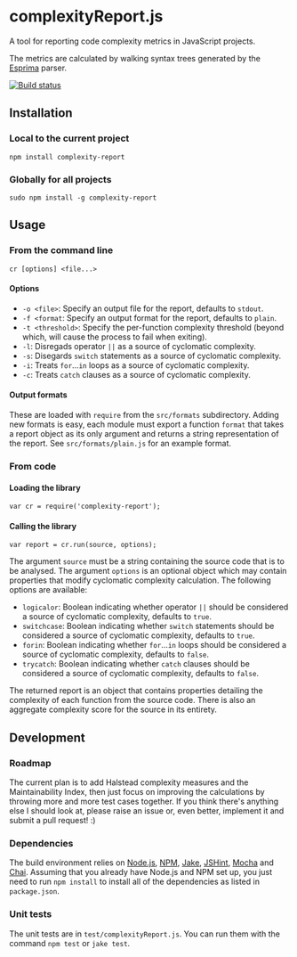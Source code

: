 # complexityReport.js

A tool for reporting code complexity metrics in JavaScript projects.

The metrics are calculated by walking syntax trees
generated by the [Esprima] parser.

[![Build status][ci-image]][ci-status]

## Installation

### Local to the current project

```
npm install complexity-report
```

### Globally for all projects

```
sudo npm install -g complexity-report
```

## Usage

### From the command line

```
cr [options] <file...>
```

#### Options

* `-o <file>`: Specify an output file for the report,
  defaults to `stdout`.
* `-f <format`: Specify an output format for the report,
  defaults to `plain`.
* `-t <threshold>`: Specify the per-function complexity threshold
  (beyond which, will cause the process to fail when exiting).
* `-l`: Disregads operator `||` as a source of cyclomatic complexity.
* `-s`: Disegards `switch` statements as a source of cyclomatic complexity.
* `-i`: Treats `for`...`in` loops as a source of cyclomatic complexity.
* `-c`: Treats `catch` clauses as a source of cyclomatic complexity.

#### Output formats

These are loaded with `require` from the `src/formats` subdirectory.
Adding new formats is easy,
each module must export a function `format`
that takes a report object as its only argument
and returns a string representation of the report.
See `src/formats/plain.js` for an example format.

### From code

#### Loading the library

```
var cr = require('complexity-report');
```

#### Calling the library

```
var report = cr.run(source, options);
```

The argument `source` must be a string
containing the source code that is to be analysed.
The argument `options` is an optional object
which may contain properties that modify
cyclomatic complexity calculation.
The following options are available:

* `logicalor`: Boolean indicating whether operator `||`
  should be considered a source of cyclomatic complexity,
  defaults to `true`.
* `switchcase`: Boolean indicating whether `switch` statements 
  should be considered a source of cyclomatic complexity,
  defaults to `true`.
* `forin`: Boolean indicating whether `for`...`in` loops
  should be considered a source of cyclomatic complexity,
  defaults to `false`.
* `trycatch`: Boolean indicating whether `catch` clauses
  should be considered a source of cyclomatic complexity,
  defaults to `false`.

The returned report is an object
that contains properties detailing the complexity
of each function from the source code.
There is also an aggregate complexity score
for the source in its entirety.

## Development

### Roadmap

The current plan is
to add Halstead complexity measures
and the Maintainability Index,
then just focus on improving the calculations
by throwing more and more test cases together.
If you think there's anything else I should look at,
please raise an issue or,
even better, implement it and submit a pull request! :)

### Dependencies

The build environment relies on
[Node.js][node],
[NPM],
[Jake],
[JSHint],
[Mocha] and
[Chai].
Assuming that you already have Node.js and NPM set up,
you just need to run `npm install`
to install all of the dependencies
as listed in `package.json`.

### Unit tests

The unit tests are in `test/complexityReport.js`. You can run them with the
command `npm test` or `jake test`.

[ci-image]: https://secure.travis-ci.org/philbooth/complexityReport.js.png?branch=master
[ci-status]: http://travis-ci.org/#!/philbooth/complexityReport.js
[esprima]: http://esprima.org/
[node]: http://nodejs.org/
[npm]: https://npmjs.org/
[jake]: https://github.com/mde/jake
[jshint]: https://github.com/jshint/node-jshint
[mocha]: http://visionmedia.github.com/mocha
[chai]: http://chaijs.com/


